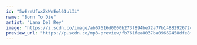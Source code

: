 ```yaml
---
id: "5wEreUfwxZxWnEol61ulIi"
name: "Born To Die"
artist: "Lana Del Rey"
image: "https://i.scdn.co/image/ab67616d0000b273f894be72a77b1488292672c7"
preview_url: "https://p.scdn.co/mp3-preview/fb761fea8037ba09669458dfe8f852bb3209bb2e"
---
```

